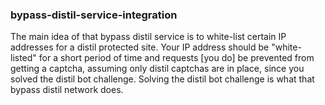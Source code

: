 ### bypass-distil-service-integration
The main idea of that bypass distil service is to white-list certain IP addresses for a distil protected site. Your IP address should be "white-listed" for a short period of time and requests [you do] be prevented from getting a captcha, assuming only distil captchas are in place, since you solved the distil bot challenge. Solving the distil bot challenge is what that bypass distil network does.
